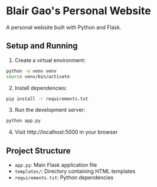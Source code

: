 # Blair Gao's Personal Website

A personal website built with Python and Flask.

## Setup and Running

1. Create a virtual environment:
```bash
python -m venv venv
source venv/bin/activate  
```

2. Install dependencies:
```bash
pip install -r requirements.txt
```

3. Run the development server:
```bash
python app.py
```

4. Visit http://localhost:5000 in your browser

## Project Structure

- `app.py`: Main Flask application file
- `templates/`: Directory containing HTML templates
- `requirements.txt`: Python dependencies
